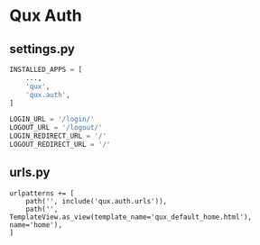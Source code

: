 # Qux Auth

## settings.py

```python
INSTALLED_APPS = [
    ...,
    'qux',
    'qux.auth',
]
```

```python
LOGIN_URL = '/login/'
LOGOUT_URL = '/logout/'
LOGIN_REDIRECT_URL = '/'
LOGOUT_REDIRECT_URL = '/'
```

## urls.py

```
urlpatterns += [
    path('', include('qux.auth.urls')),
    path('', TemplateView.as_view(template_name='qux_default_home.html'),
name='home'),
]
```
